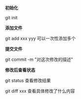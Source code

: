 **初始化**

git init

**添加文件**

git add xxx yyy 可以一次性添加多个

**提交文件**

git commit -m "对这次修改的描述"

**修改后查看状态**

git status 查看修改结果

git diff xxx 查看具体修改了什么内容
